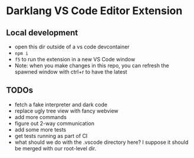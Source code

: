 # Darklang VS Code Editor Extension

## Local development

- open this dir outside of a vs code devcontainer
- `npm i`
- `f5` to run the extension in a new VS Code window
- Note: when you make changes in this repo, you can refresh the spawned window with ctrl+r to have the latest

## TODOs

- fetch a fake interpreter and dark code
- replace ugly tree view with fancy webview
- add more commands
- figure out 2-way communication
- add some more tests
- get tests running as part of CI
- what should we do with the .vscode directory here?
  I suppose it should be merged with our root-level dir.
